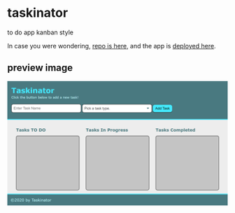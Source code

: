 # taskinator

to do app kanban style

In case you were wondering, [repo is here](https://github.com/japankid-code/taskinator), and the app is [deployed here](https://japankid-code.github.io/taskinator/).

## preview image

![preview of site](preview.png)
